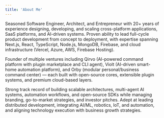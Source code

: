 ```yaml
---
title: 'About Me'
---
```


Seasoned Software Engineer, Architect, and Entrepreneur with 20+ years of experience designing, developing, and scaling cross-platform applications, SaaS platforms, and AI-driven systems. Proven ability to lead full-cycle product development from concept to deployment, with expertise spanning Next.js, React, TypeScript, Node.js, MongoDB, Firebase, and cloud infrastructure (Vercel, Azure, AWS, Firebase Hosting).

Founder of multiple ventures including Qirvo (AI-powered command platform with plugin marketplace and CLI agent), Violt (AI-driven smart-home automation platform), and Orby (modular personal/business command center) — each built with open-source cores, extensible plugin systems, and premium cloud-based layers.

Strong track record of building scalable architectures, multi-agent AI systems, automation workflows, and open-source SDKs while managing branding, go-to-market strategies, and investor pitches. Adept at leading distributed development, integrating AI/ML, robotics, IoT, and automation, and aligning technology execution with business growth strategies.
